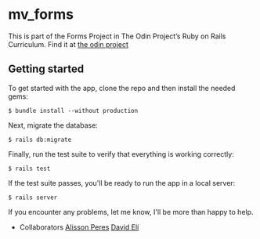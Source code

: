 # mv_forms

This is part of the Forms Project in The Odin Project’s Ruby on Rails Curriculum. Find it at [the odin project](https://www.theodinproject.com/courses/ruby-on-rails/lessons/forms)

## Getting started

To get started with the app, clone the repo and then install the needed gems:

```
$ bundle install --without production
```

Next, migrate the database:

```
$ rails db:migrate
```

Finally, run the test suite to verify that everything is working correctly:

```
$ rails test
```

If the test suite passes, you'll be ready to run the app in a local server:

```
$ rails server
```

If you encounter any problems, let me know, I'll be more than happy to help.

* Collaborators
  [Alisson Peres](https://github.com/alissonperes)
  [David Elí](lhttps://github.com/davitomix)
